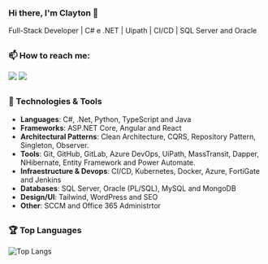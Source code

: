 ### Hi there, I'm Clayton 👋
Full-Stack Developer | C# e .NET | Uipath | CI/CD | SQL Server and Oracle

##

### 📫 How to reach me:
<div> 
  <a href="https://cod3rautomate.com.br/" target="_blank"><img src="https://img.shields.io/badge/YouTube-FF0000?style=for-the-badge&logo=youtube&logoColor=white" target="_blank"></a>
  <a href="https://www.linkedin.com/in/clayton-francisco/" target="_blank"><img src="https://img.shields.io/badge/-LinkedIn-%230077B5?style=for-the-badge&logo=linkedin&logoColor=white" target="_blank"></a> 
</div>

 ##
 
### 🔧 Technologies & Tools
- **Languages**: C#, .Net, Python, TypeScript and Java
- **Frameworks**: ASP.NET Core, Angular and React
- **Architectural Patterns**: Clean Architecture, CQRS, Repository Pattern, Singleton, Observer.
- **Tools**: Git, GitHub, GitLab, Azure DevOps, UiPath, MassTransit, Dapper, NHibernate, Entity Framework and Power Automate.
- **Infraestructure & Devops**: CI/CD, Kubernetes, Docker, Azure, FortiGate and Jenkins
- **Databases**: SQL Server, Oracle (PL/SQL), MySQL and MongoDB
- **Design/UI**: Tailwind, WordPress and SEO
- **Other**: SCCM and Office 365 Administrtor

##

### 🏆 Top Languages
![Top Langs](https://github-readme-stats.vercel.app/api/top-langs/?username=claytonoliver&hide=javascript,css,scss,html&theme=tokyonight)
